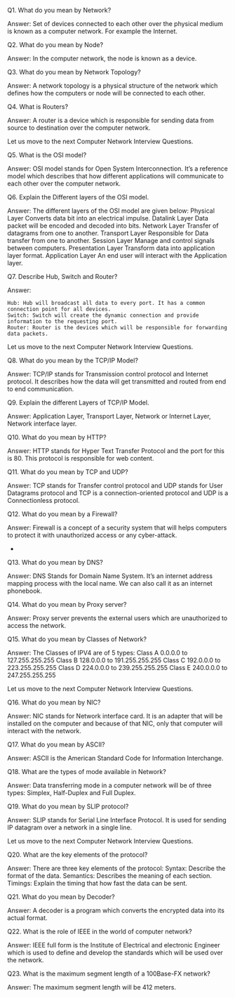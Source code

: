 Q1. What do you mean by Network?

Answer:
Set of devices connected to each other over the physical medium is known as a computer network. For example the Internet.

Q2. What do you mean by Node?

Answer:
In the computer network, the node is known as a device.

Q3. What do you mean by Network Topology?

Answer:
A network topology is a physical structure of the network which defines how the computers or node will be connected to each other.

Q4. What is Routers?

Answer:
A router is a device which is responsible for sending data from source to destination over the computer network.

Let us move to the next Computer Network Interview Questions.

Q5. What is the OSI model?

Answer:
OSI model stands for Open System Interconnection. It’s a reference model which describes that how different applications will communicate to each other over the computer network.

Q6. Explain the Different layers of the OSI model.

Answer:
The different layers of the OSI model are given below:
Physical Layer    	Converts data bit into an electrical impulse.
Datalink Layer    	Data packet will be encoded and decoded into bits.
Network Layer 	    Transfer of datagrams from one to another.
Transport Layer    	Responsible for Data transfer from one to another.
Session Layer 	    Manage and control signals between computers.
Presentation Layer 	Transform data into application layer format.
Application Layer 	An end user will interact with the Application layer.

Q7. Describe Hub, Switch and Router?

Answer:

    Hub: Hub will broadcast all data to every port. It has a common connection point for all devices.
    Switch: Switch will create the dynamic connection and provide information to the requesting port.
    Router: Router is the devices which will be responsible for forwarding data packets.

Let us move to the next Computer Network Interview Questions.

Q8. What do you mean by the TCP/IP Model?

Answer:
TCP/IP stands for Transmission control protocol and Internet protocol. It describes how the data will get transmitted and routed from end to end communication.

Q9. Explain the different Layers of TCP/IP Model.

Answer:
Application Layer, Transport Layer, Network or Internet Layer, Network interface layer.

Q10. What do you mean by HTTP?

Answer:
HTTP stands for Hyper Text Transfer Protocol and the port for this is 80. This protocol is responsible for web content.

Q11. What do you mean by TCP and UDP?

Answer:
TCP stands for Transfer control protocol and UDP stands for User Datagrams protocol and TCP is a connection-oriented protocol 
and UDP is a Connectionless protocol.

Q12. What do you mean by a Firewall?

Answer:
Firewall is a concept of a security system that will helps computers to protect it with unauthorized access or any cyber-attack.
 
 
 
 *


Q13. What do you mean by DNS?

Answer:
DNS Stands for Domain Name System. It’s an internet address mapping process with the local name. We can also call it as an internet phonebook.

Q14. What do you mean by Proxy server?

Answer:
Proxy server prevents the external users which are unauthorized to access the network.

Q15. What do you mean by Classes of Network?

Answer:
The Classes of IPV4 are of 5 types:
Class A 	0.0.0.0 to 127.255.255.255
Class B 	128.0.0.0 to 191.255.255.255
Class C 	192.0.0.0 to 223.255.255.255
Class D 	224.0.0.0 to 239.255.255.255
Class E 	240.0.0.0 to 247.255.255.255

Let us move to the next Computer Network Interview Questions.

Q16. What do you mean by NIC?

Answer:
NIC stands for Network interface card. It is an adapter that will be installed on the computer and because of that NIC, only that computer will interact with the network.

Q17. What do you mean by ASCII?

Answer:
ASCII is the American Standard Code for Information Interchange.

Q18. What are the types of mode available in Network?

Answer:
Data transferring mode in a computer network will be of three types:
Simplex, Half-Duplex and Full Duplex.

Q19. What do you mean by SLIP protocol?

Answer:
SLIP stands for Serial Line Interface Protocol. It is used for sending IP datagram over a network in a single line.

Let us move to the next Computer Network Interview Questions.

Q20. What are the key elements of the protocol?

Answer:
There are three key elements of the protocol:
Syntax: Describe the format of the data.
Semantics: Describes the meaning of each section.
Timings: Explain the timing that how fast the data can be sent.

Q21. What do you mean by Decoder?

Answer:
A decoder is a program which converts the encrypted data into its actual format.

Q22. What is the role of IEEE in the world of computer network?

Answer:
IEEE full form is the Institute of Electrical and electronic Engineer which is used to define and develop the standards which will be used over the network.

Q23. What is the maximum segment length of a 100Base-FX network?

Answer:
The maximum segment length will be 412 meters.
